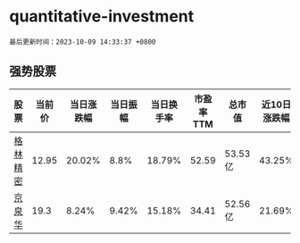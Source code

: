 # quantitative-investment

`最后更新时间：2023-10-09 14:33:37 +0800`

## 强势股票

|股票|当前价|当日涨跌幅|当日振幅|当日换手率|市盈率TTM|总市值|近10日涨跌幅|
|----|----|----|----|----|----|----|----|
|[格林精密](https://xueqiu.com/S/SZ300968)|12.95|20.02%|8.8%|18.79%|52.59|53.53亿|43.25%|
|[京泉华](https://xueqiu.com/S/SZ002885)|19.3|8.24%|9.42%|15.18%|34.41|52.56亿|21.69%|
